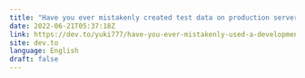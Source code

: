```yaml
---
title: "Have you ever mistakenly created test data on production server?"
date: 2022-06-21T05:37:18Z
link: https://dev.to/yuki777/have-you-ever-mistakenly-used-a-development-server-for-a-production-server-3cke?utm_medium=RSS&utm_source=news.12bit.vn
site: dev.to
language: English
draft: false
---
```

